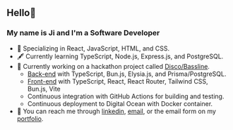 ## Hello👋

### My name is Ji and I'm a Software Developer

- 🌱 Specializing in React, JavaScript, HTML, and CSS.
- 🖋️ Currently learning TypeScript, Node.js, Express.js, and PostgreSQL.
- 📖 Currently working on a hackathon project called [Disco/Bassline](https://github.com/jpnws/bassline).
    - [Back-end](https://github.com/jpnws/bassline) with TypeScript, Bun.js, Elysia.js, and Prisma/PostgreSQL.
    - [Front-end](https://github.com/Austin-Imbastari/disco) with TypeScript, React, React Router, Tailwind CSS, Bun.js, Vite
    - Continuous integration with GitHub Actions for building and testing.
    - Continuous deployment to Digital Ocean with Docker container.
- 📨 You can reach me through [linkedin](https://www.linkedin.com/in/ji-park), [email](mailto:ji.park@jpnws.com), or the email form on my [portfolio](https://www.jpnws.com/).
